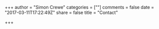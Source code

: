 +++
author = "Simon Crewe"
categories = [""]
comments = false
date = "2017-03-11T17:22:49Z"
share = false
title = "Contact"

+++

